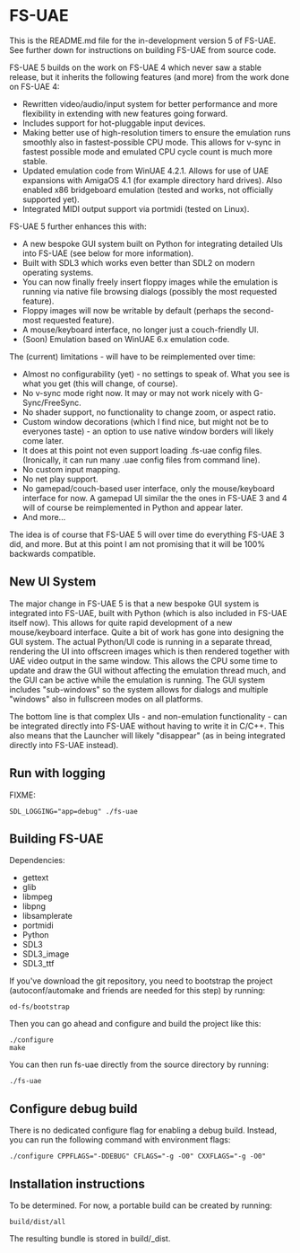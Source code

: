 # FS-UAE

This is the README.md file for the in-development version 5 of FS-UAE. See
further down for instructions on building FS-UAE from source code.

FS-UAE 5 builds on the work on FS-UAE 4 which never saw a stable release, but
it inherits the following features (and more) from the work done on FS-UAE 4:

- Rewritten video/audio/input system for better performance and more
  flexibility in extending with new features going forward.
- Includes support for hot-pluggable input devices.
- Making better use of high-resolution timers to ensure the emulation runs
  smoothly also in fastest-possible CPU mode. This allows for v-sync in
  fastest possible mode and emulated CPU cycle count is much more stable.
- Updated emulation code from WinUAE 4.2.1. Allows for use of UAE expansions
  with AmigaOS 4.1 (for example directory hard drives). Also enabled
  x86 bridgeboard emulation (tested and works, not officially supported yet).
- Integrated MIDI output support via portmidi (tested on Linux).

FS-UAE 5 further enhances this with:

- A new bespoke GUI system built on Python for integrating detailed UIs into
  FS-UAE (see below for more information).
- Built with SDL3 which works even better than SDL2 on modern operating
  systems.
- You can now finally freely insert floppy images while the emulation is
  running via native file browsing dialogs (possibly the most requested
  feature).
- Floppy images will now be writable by default (perhaps the second-most
  requested feature).
- A mouse/keyboard interface, no longer just a couch-friendly UI.
- (Soon) Emulation based on WinUAE 6.x emulation code.

The (current) limitations - will have to be reimplemented over time:

- Almost no configurability (yet) - no settings to speak of. What you see is
  what you get (this will change, of course).
- No v-sync mode right now. It may or may not work nicely with G-Sync/FreeSync.
- No shader support, no functionality to change zoom, or aspect ratio.
- Custom window decorations (which I find nice, but might not be to everyones
  taste) - an option to use native window borders will likely come later.
- It does at this point not even support loading .fs-uae config files.
  (Ironically, it can run many .uae config files from command line).
- No custom input mapping.
- No net play support.
- No gamepad/couch-based user interface, only the mouse/keyboard interface for
  now. A gamepad UI similar the the ones in FS-UAE 3 and 4 will of course be
  reimplemented in Python and appear later.
- And more...

The idea is of course that FS-UAE 5 will over time do everything FS-UAE 3 did,
and more. But at this point I am not promising that it will be 100% backwards
compatible.

## New UI System

The major change in FS-UAE 5 is that a new bespoke GUI system is integrated
into FS-UAE, built with Python (which is also included in FS-UAE itself now).
This allows for quite rapid development of a new mouse/keyboard interface.
Quite a bit of work has gone into designing the GUI system. The actual
Python/UI code is running in a separate thread, rendering the UI into offscreen
images which is then rendered together with UAE video output in the same window.
This allows the CPU some time to update and draw the GUI without affecting
the emulation thread much, and the GUI can be active while the emulation is
running. The GUI system includes "sub-windows" so the system allows for dialogs
and multiple "windows" also in fullscreen modes on all platforms.

The bottom line is that complex UIs - and non-emulation functionality - can be
integrated directly into FS-UAE without having to write it in C/C++. This also
means that the Launcher will likely "disappear" (as in being integrated
directly into FS-UAE instead).

## Run with logging

FIXME:

    SDL_LOGGING="app=debug" ./fs-uae

## Building FS-UAE

Dependencies:

- gettext
- glib
- libmpeg
- libpng
- libsamplerate
- portmidi
- Python
- SDL3
- SDL3_image
- SDL3_ttf

If you've download the git repository, you need to bootstrap the project
(autoconf/automake and friends are needed for this step) by running:

    od-fs/bootstrap

Then you can go ahead and configure and build the project like this:

    ./configure
    make

You can then run fs-uae directly from the source directory by running:

    ./fs-uae

## Configure debug build

There is no dedicated configure flag for enabling a debug build. Instead, you
can run the following command with environment flags:

    ./configure CPPFLAGS="-DDEBUG" CFLAGS="-g -O0" CXXFLAGS="-g -O0"

## Installation instructions

To be determined. For now, a portable build can be created by running:

    build/dist/all

The resulting bundle is stored in build/\_dist.
